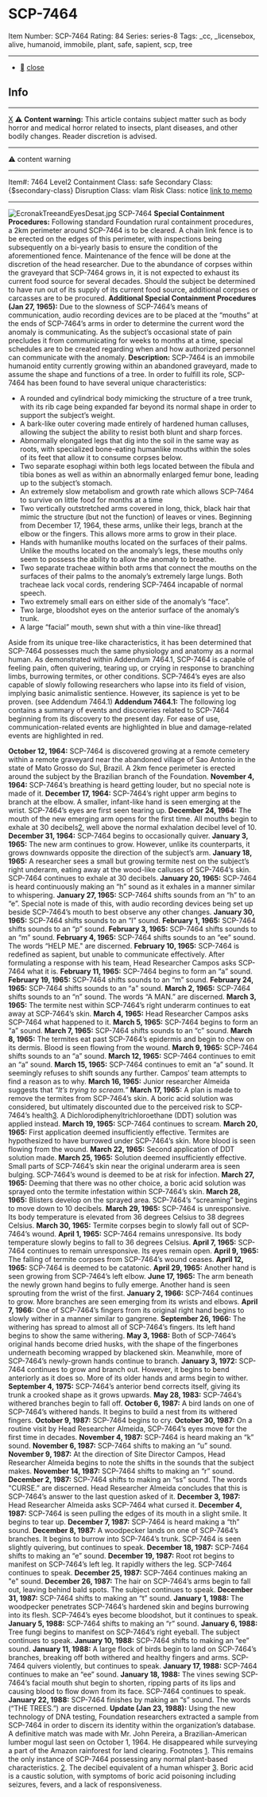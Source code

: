 # SCP-7464
Item Number: SCP-7464
Rating: 84
Series: series-8
Tags: _cc, _licensebox, alive, humanoid, immobile, plant, safe, sapient, scp, tree

---

  * [](javascript:;)
[close](javascript:;)
## Info
* * *
[X](javascript:;)
⚠️ **Content warning:** This article contains subject matter such as body horror and medical horror related to insects, plant diseases, and other bodily changes. Reader discretion is advised.
* * *

⚠️ content warning 
* * *
Item#: 7464
Level2
Containment Class:
safe
Secondary Class:
{$secondary-class}
Disruption Class:
vlam
Risk Class:
notice
[link to memo](/classification-committee-memo)  

* * *
![EcronakTreeandEyesDesat.jpg](https://scp-wiki.wdfiles.com/local--files/scp-7464/EcronakTreeandEyesDesat.jpg)
SCP-7464
**Special Containment Procedures:** Following standard Foundation rural containment procedures, a 2km perimeter around SCP-7464 is to be cleared. A chain link fence is to be erected on the edges of this perimeter, with inspections being subsequently on a bi-yearly basis to ensure the condition of the aforementioned fence. Maintenance of the fence will be done at the discretion of the head researcher.
Due to the abundance of corpses within the graveyard that SCP-7464 grows in, it is not expected to exhaust its current food source for several decades. Should the subject be determined to have run out of its supply of its current food source, additional corpses or carcasses are to be procured.
**Additional Special Containment Procedures (Jan 27, 1965):** Due to the slowness of SCP-7464’s means of communication, audio recording devices are to be placed at the “mouths” at the ends of SCP-7464’s arms in order to determine the current word the anomaly is communicating. As the subject’s occasional state of pain precludes it from communicating for weeks to months at a time, special schedules are to be created regarding when and how authorized personnel can communicate with the anomaly.
**Description:** SCP-7464 is an immobile humanoid entity currently growing within an abandoned graveyard, made to assume the shape and functions of a tree. In order to fulfill its role, SCP-7464 has been found to have several unique characteristics:
  * A rounded and cylindrical body mimicking the structure of a tree trunk, with its rib cage being expanded far beyond its normal shape in order to support the subject’s weight.
  * A bark-like outer covering made entirely of hardened human calluses, allowing the subject the ability to resist both blunt and sharp forces.
  * Abnormally elongated legs that dig into the soil in the same way as roots, with specialized bone-eating humanlike mouths within the soles of its feet that allow it to consume corpses below.
  * Two separate esophagi within both legs located between the fibula and tibia bones as well as within an abnormally enlarged femur bone, leading up to the subject’s stomach.
  * An extremely slow metabolism and growth rate which allows SCP-7464 to survive on little food for months at a time
  * Two vertically outstretched arms covered in long, thick, black hair that mimic the structure (but not the function) of leaves or vines. Beginning from December 17, 1964, these arms, unlike their legs, branch at the elbow or the fingers. This allows more arms to grow in their place.
  * Hands with humanlike mouths located on the surfaces of their palms. Unlike the mouths located on the anomaly’s legs, these mouths only seem to possess the ability to allow the anomaly to breathe.
  * Two separate tracheae within both arms that connect the mouths on the surfaces of their palms to the anomaly’s extremely large lungs. Both tracheae lack vocal cords, rendering SCP-7464 incapable of normal speech.
  * Two extremely small ears on either side of the anomaly’s “face”.
  * Two large, bloodshot eyes on the anterior surface of the anomaly’s trunk.
  * A large “facial” mouth, sewn shut with a thin vine-like thread[1](javascript:;)

Aside from its unique tree-like characteristics, it has been determined that SCP-7464 possesses much the same physiology and anatomy as a normal human. As demonstrated within Addendum 7464.1, SCP-7464 is capable of feeling pain, often quivering, tearing up, or crying in response to branching limbs, burrowing termites, or other conditions. SCP-7464’s eyes are also capable of slowly following researchers who lapse into its field of vision, implying basic animalistic sentience. However, its sapience is yet to be proven. (see Addendum 7464.1)
**Addendum 7464.1:** The following log contains a summary of events and discoveries related to SCP-7464 beginning from its discovery to the present day. For ease of use, communication-related events are highlighted in blue and damage-related events are highlighted in red.  

**October 12, 1964:** SCP-7464 is discovered growing at a remote cemetery within a remote graveyard near the abandoned village of Sao Antonio in the state of Mato Grosso do Sul, Brazil. A 2km fence perimeter is erected around the subject by the Brazilian branch of the Foundation.
**November 4, 1964:** SCP-7464’s breathing is heard getting louder, but no special note is made of it.
**December 17, 1964:** SCP-7464’s right upper arm begins to branch at the elbow. A smaller, infant-like hand is seen emerging at the wrist. SCP-7464’s eyes are first seen tearing up.
**December 24, 1964:** The mouth of the new emerging arm opens for the first time. All mouths begin to exhale at 30 decibels[2](javascript:;), well above the normal exhalation decibel level of 10.
**December 31, 1964:** SCP-7464 begins to occasionally quiver.
**January 3, 1965:** The new arm continues to grow. However, unlike its counterparts, it grows downwards opposite the direction of the subject’s arm.
**January 18, 1965:** A researcher sees a small but growing termite nest on the subject’s right underarm, eating away at the wood-like calluses of SCP-7464’s skin. SCP-7464 continues to exhale at 30 decibels.
**January 20, 1965:** SCP-7464 is heard continuously making an “h” sound as it exhales in a manner similar to whispering.
**January 27, 1965:** SCP-7464 shifts sounds from an “h” to an “e”. Special note is made of this, with audio recording devices being set up beside SCP-7464’s mouth to best observe any other changes.
**January 30, 1965:** SCP-7464 shifts sounds to an “l” sound.
**February 1, 1965:** SCP-7464 shifts sounds to an “p” sound.
**February 3, 1965:** SCP-7464 shifts sounds to an “m” sound.
**February 4, 1965:** SCP-7464 shifts sounds to an “ee” sound. The words “HELP ME." are discerned.
**February 10, 1965:** SCP-7464 is redefined as sapient, but unable to communicate effectively. After formulating a response with his team, Head Researcher Campos asks SCP-7464 what it is.
**February 11, 1965:** SCP-7464 begins to form an “a” sound.
**February 19, 1965:** SCP-7464 shifts sounds to an “m” sound.
**February 24, 1965:** SCP-7464 shifts sounds to an “a" sound.
**March 2, 1965:** SCP-7464 shifts sounds to an “n” sound. The words “A MAN.” are discerned.
**March 3, 1965:** The termite nest within SCP-7464’s right underarm continues to eat away at SCP-7464’s skin.
**March 4, 1965:** Head Researcher Campos asks SCP-7464 what happened to it.
**March 5, 1965:** SCP-7464 begins to form an “a” sound.
**March 7, 1965:** SCP-7464 shifts sounds to an “c” sound.
**March 8, 1965:** The termites eat past SCP-7464’s epidermis and begin to chew on its dermis. Blood is seen flowing from the wound.
**March 9, 1965:** SCP-7464 shifts sounds to an “a” sound.
**March 12, 1965:** SCP-7464 continues to emit an “a” sound.
**March 15, 1965:** SCP-7464 continues to emit an “a” sound. It seemingly refuses to shift sounds any further. Campos’ team attempts to find a reason as to why.
**March 16, 1965:** Junior researcher Almeida suggests that _“It’s trying to scream.”_
**March 17, 1965:** A plan is made to remove the termites from SCP-7464’s skin. A boric acid solution was considered, but ultimately discounted due to the perceived risk to SCP-7464’s health[3](javascript:;). A Dichlorodiphenyltrichloroethane (DDT) solution was applied instead.
**March 19, 1965:** SCP-7464 continues to scream.
**March 20, 1965:** First application deemed insufficiently effective. Termites are hypothesized to have burrowed under SCP-7464’s skin. More blood is seen flowing from the wound.
**March 22, 1965:** Second application of DDT solution made.
**March 25, 1965:** Solution deemed insufficiently effective. Small parts of SCP-7464’s skin near the original underarm area is seen bulging. SCP-7464’s wound is deemed to be at risk for infection.
**March 27, 1965:** Deeming that there was no other choice, a boric acid solution was sprayed onto the termite infestation within SCP-7464’s skin.
**March 28, 1965:** Blisters develop on the sprayed area. SCP-7464’s “screaming” begins to move down to 10 decibels.
**March 29, 1965:** SCP-7464 is unresponsive. Its body temperature is elevated from 36 degrees Celsius to 38 degrees Celsius.
**March 30, 1965:** Termite corpses begin to slowly fall out of SCP-7464’s wound.
**April 1, 1965:** SCP-7464 remains unresponsive. Its body temperature slowly begins to fall to 36 degrees Celsius.
**April 7, 1965:** SCP-7464 continues to remain unresponsive. Its eyes remain open.
**April 9, 1965:** The falling of termite corpses from SCP-7464’s wound ceases.
**April 12, 1965:** SCP-7464 is deemed to be catatonic.
**April 29, 1965:** Another hand is seen growing from SCP-7464’s left elbow.
**June 17, 1965:** The arm beneath the newly grown hand begins to fully emerge. Another hand is seen sprouting from the wrist of the first.
**January 2, 1966:** SCP-7464 continues to grow. More branches are seen emerging from its wrists and elbows.
**April 7, 1966:** One of SCP-7464’s fingers from its original right hand begins to slowly wither in a manner similar to gangrene.
**September 26, 1966:** The withering has spread to almost all of SCP-7464’s fingers. Its left hand begins to show the same withering.
**May 3, 1968:** Both of SCP-7464’s original hands become dried husks, with the shape of the fingerbones underneath becoming wrapped by blackened skin. Meanwhile, more of SCP-7464’s newly-grown hands continue to branch.
**January 3, 1972:** SCP-7464 continues to grow and branch out. However, it begins to bend anteriorly as it does so. More of its older hands and arms begin to wither.
**September 4, 1975:** SCP-7464’s anterior bend corrects itself, giving its trunk a crooked shape as it grows upwards.
**May 28, 1983:** SCP-7464’s withered branches begin to fall off.
**October 6, 1987:** A bird lands on one of SCP-7464’s withered hands. It begins to build a nest from its withered fingers.
**October 9, 1987:** SCP-7464 begins to cry.
**October 30, 1987:** On a routine visit by Head Researcher Almeida, SCP-7464’s eyes move for the first time in decades.
**November 4, 1987:** SCP-7464 is heard making an “k” sound.
**November 6, 1987:** SCP-7464 shifts to making an “u” sound.
**November 9, 1987:** At the direction of Site Director Campos, Head Researcher Almeida begins to note the shifts in the sounds that the subject makes.
**November 14, 1987:** SCP-7464 shifts to making an “r” sound.
**December 2, 1987:** SCP-7464 shifts to making an “ss” sound. The words "CURSE.” are discerned. Head Researcher Almeida concludes that this is SCP-7464’s answer to the last question asked of it.
**December 3, 1987:** Head Researcher Almeida asks SCP-7464 what cursed it.
**December 4, 1987:** SCP-7464 is seen pulling the edges of its mouth in a slight smile. It begins to tear up.
**December 7, 1987:** SCP-7464 is heard making a “th” sound.
**December 8, 1987:** A woodpecker lands on one of SCP-7464’s branches. It begins to burrow into SCP-7464’s trunk. SCP-7464 is seen slightly quivering, but continues to speak.
**December 18, 1987:** SCP-7464 shifts to making an “e” sound.
**December 19, 1987:** Root rot begins to manifest on SCP-7464’s left leg. It rapidly withers the leg. SCP-7464 continues to speak.
**December 25, 1987:** SCP-7464 continues making an "e" sound.
**December 26, 1987:** The hair on SCP-7464’s arms begin to fall out, leaving behind bald spots. The subject continues to speak.
**December 31, 1987:** SCP-7464 shifts to making an “t” sound.
**January 1, 1988:** The woodpecker penetrates SCP-7464’s hardened skin and begins burrowing into its flesh. SCP-7464’s eyes become bloodshot, but it continues to speak.
**January 5, 1988:** SCP-7464 shifts to making an “r” sound.
**January 6, 1988:** Tree fungi begins to manifest on SCP-7464’s right eyeball. The subject continues to speak.
**January 10, 1988:** SCP-7464 shifts to making an “ee” sound.
**January 11, 1988:** A large flock of birds begin to land on SCP-7464’s branches, breaking off both withered and healthy fingers and arms. SCP-7464 quivers violently, but continues to speak.
**January 17, 1988:** SCP-7464 continues to make an “ee” sound.
**January 18, 1988:** The vines sewing SCP-7464’s facial mouth shut begin to shorten, ripping parts of its lips and causing blood to flow down from its face. SCP-7464 continues to speak.
**January 22, 1988:** SCP-7464 finishes by making an “s” sound. The words (“THE TREES.”) are discerned.
**Update (Jan 23, 1988):** Using the new technology of DNA testing, Foundation researchers extracted a sample from SCP-7464 in order to discern its identity within the organization’s database.
A definitive match was made with Mr. John Pereira, a Brazilian-American lumber mogul last seen on October 1, 1964. He disappeared while surveying a part of the Amazon rainforest for land clearing.
Footnotes
[1](javascript:;). This remains the only instance of SCP-7464 possessing any normal plant-based characteristics.
[2](javascript:;). The decibel equivalent of a human whisper
[3](javascript:;). Boric acid is a caustic solution, with symptoms of boric acid poisoning including seizures, fevers, and a lack of responsiveness.